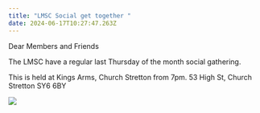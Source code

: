```yaml
---
title: "LMSC Social get together "
date: 2024-06-17T10:27:47.263Z
---
```

<!--StartFragment-->

Dear Members and Friends

<!--EndFragment-->

The LMSC have a regular last Thursday of the month social gathering.

This is held at Kings Arms, Church Stretton from 7pm. 53 High St, Church Stretton SY6 6BY

![](/img/kings-arms-stretton.png)